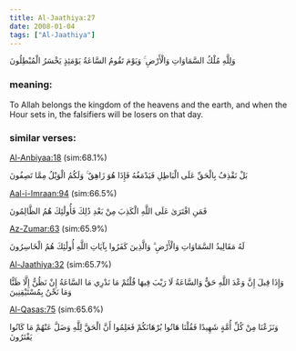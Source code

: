 ```yaml
---
title: Al-Jaathiya:27
date: 2008-01-04
tags: ["Al-Jaathiya"]
---
```

وَلِلَّهِ مُلْكُ السَّمَاوَاتِ وَالْأَرْضِ ۚ وَيَوْمَ تَقُومُ السَّاعَةُ يَوْمَئِذٍ يَخْسَرُ الْمُبْطِلُونَ
### meaning: 
To Allah belongs the kingdom of the heavens and the earth, and when the Hour sets in, the falsifiers will be losers on that day.
### similar verses: 

[Al-Anbiyaa:18](/21/18) (sim:68.1%)

بَلْ نَقْذِفُ بِالْحَقِّ عَلَى الْبَاطِلِ فَيَدْمَغُهُ فَإِذَا هُوَ زَاهِقٌ ۚ وَلَكُمُ الْوَيْلُ مِمَّا تَصِفُونَ

[Aal-i-Imraan:94](/3/94) (sim:66.5%)

فَمَنِ افْتَرَىٰ عَلَى اللَّهِ الْكَذِبَ مِنْ بَعْدِ ذَٰلِكَ فَأُولَٰئِكَ هُمُ الظَّالِمُونَ

[Az-Zumar:63](/39/63) (sim:65.9%)

لَهُ مَقَالِيدُ السَّمَاوَاتِ وَالْأَرْضِ ۗ وَالَّذِينَ كَفَرُوا بِآيَاتِ اللَّهِ أُولَٰئِكَ هُمُ الْخَاسِرُونَ

[Al-Jaathiya:32](/45/32) (sim:65.7%)

وَإِذَا قِيلَ إِنَّ وَعْدَ اللَّهِ حَقٌّ وَالسَّاعَةُ لَا رَيْبَ فِيهَا قُلْتُمْ مَا نَدْرِي مَا السَّاعَةُ إِنْ نَظُنُّ إِلَّا ظَنًّا وَمَا نَحْنُ بِمُسْتَيْقِنِينَ

[Al-Qasas:75](/28/75) (sim:65.6%)

وَنَزَعْنَا مِنْ كُلِّ أُمَّةٍ شَهِيدًا فَقُلْنَا هَاتُوا بُرْهَانَكُمْ فَعَلِمُوا أَنَّ الْحَقَّ لِلَّهِ وَضَلَّ عَنْهُمْ مَا كَانُوا يَفْتَرُونَ
